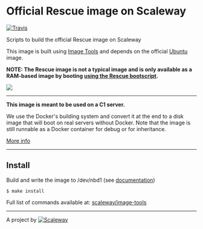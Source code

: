 # Official Rescue image on Scaleway

[![Travis](https://img.shields.io/travis/scaleway/image-service-rescue.svg)](https://travis-ci.org/scaleway/image-service-rescue)

Scripts to build the official Rescue image on Scaleway

This image is built using [Image Tools](https://github.com/scaleway/image-tools) and depends on the official [Ubuntu](https://github.com/scaleway/image-ubuntu) image.

__NOTE: The Rescue image is not a typical image and is only available as a RAM-based image by booting [using the Rescue bootscript](https://www.scaleway.com/docs/perform-rescue-action-on-my-server).__

![](http://www.assist-construct.be/wp-content/uploads/2014/05/gestion-et-suivi-de-chantier-wide.jpg)


---

**This image is meant to be used on a C1 server.**

We use the Docker's building system and convert it at the end to a disk image that will boot on real servers without Docker. Note that the image is still runnable as a Docker container for debug or for inheritance.

[More info](https://github.com/scaleway/image-tools)


---

## Install

Build and write the image to /dev/nbd1 (see [documentation](https://www.scaleway.com/docs/create_an_image_with_docker))

    $ make install

Full list of commands available at: [scaleway/image-tools](https://github.com/scaleway/image-tools/#commands)


---

A project by [![Scaleway](https://avatars1.githubusercontent.com/u/5185491?v=3&s=42)](https://www.scaleway.com/)
